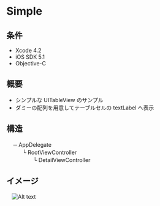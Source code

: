 Simple
====================

条件
---------------
 * Xcode 4.2
 * iOS SDK 5.1
 * Objective-C

概要
---------------
 * シンプルな UITableView のサンプル
 * ダミーの配列を用意してテーブルセルの textLabel へ表示

構造
---------------
　 ─ AppDelegate  
　　　└ RootViewController  
　　　　　└ DetailViewController

イメージ
---------------
　![Alt text](https://raw.github.com/syake/UITableView-Examples/master/Simple/assets/capture_01.png)
